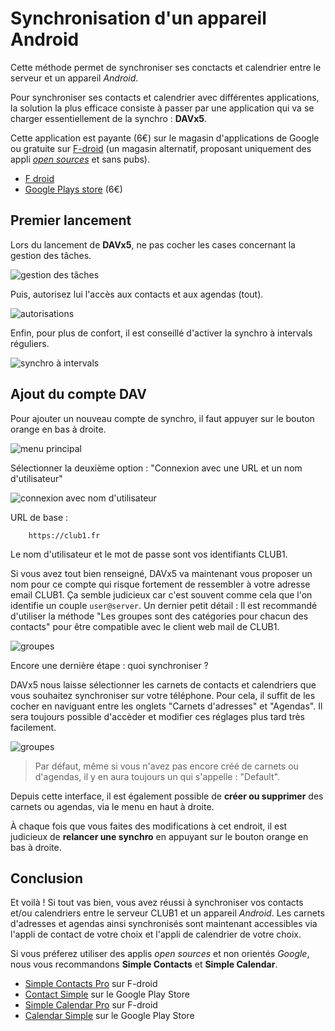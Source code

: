 Synchronisation d'un appareil Android
=====================================

Cette méthode permet de synchroniser ses conctacts et calendrier entre le serveur et un appareil *Android*.

Pour synchroniser ses contacts et calendrier avec différentes applications,
la solution la plus efficace consiste à passer par une application qui va se charger essentiellement de la synchro : __DAVx5__.

Cette application est payante (6€) sur le magasin d'applications de Google ou gratuite sur [F-droid](https://fr.wikipedia.org/wiki/F-Droid)
(un magasin alternatif, proposant uniquement des appli [*open sources*](https://fr.wikipedia.org/wiki/Open_source) et sans pubs).

- [F droid](https://f-droid.org/fr/packages/at.bitfire.davdroid/)
- [Google Plays store](https://play.google.com/store/apps/details?id=at.bitfire.davdroid&hl=fr&gl=FR) (6€)

Premier lancement
-----------------

Lors du lancement de __DAVx5__, ne pas cocher les cases concernant la gestion des tâches.

![gestion des tâches](/_static/tutos/webdav-android/screen_001.png)

Puis, autorisez lui l'accès aux contacts et aux agendas (tout).


![autorisations](/_static/tutos/webdav-android/screen_002.png)

Enfin, pour plus de confort, il est conseillé d'activer la synchro à intervals réguliers.

![synchro à intervals](/_static/tutos/webdav-android/screen_003.png)


Ajout du compte DAV
-------------------

Pour ajouter un nouveau compte de synchro, il faut appuyer sur le bouton orange en bas à droite.

![menu principal](/_static/tutos/webdav-android/screen_004.png)


Sélectionner la deuxième option : "Connexion avec une URL et un nom d'utilisateur"

![connexion avec nom d'utilisateur](/_static/tutos/webdav-android/screen_005.png)

URL de base :

        https://club1.fr

Le nom d'utilisateur et le mot de passe sont vos identifiants CLUB1.


Si vous avez tout bien renseigné, DAVx5 va maintenant vous proposer un nom pour ce compte qui risque fortement de ressembler à votre adresse email CLUB1.
Ça semble judicieux car c'est souvent comme cela que l'on identifie un couple `user@server`.
Un dernier petit détail :
Il est recommandé d'utiliser la méthode "Les groupes sont des catégories pour chacun des contacts" pour être compatible avec le client web mail de CLUB1.

![groupes](/_static/tutos/webdav-android/screen_006.png)

Encore une dernière étape : quoi synchroniser ?

DAVx5 nous laisse sélectionner les carnets de contacts et calendriers que vous souhaitez synchroniser sur votre téléphone.
Pour cela, il suffit de les cocher en naviguant entre les onglets "Carnets d'adresses" et "Agendas".
Il sera toujours possible d'accèder et modifier ces réglages  plus tard très facilement.


![groupes](/_static/tutos/webdav-android/screen_007.png)

> Par défaut, même si vous n'avez pas encore créé de carnets ou d'agendas, il y en aura toujours un qui s'appelle : "Default".

Depuis cette interface, il est également possible de __créer ou supprimer__ des carnets ou agendas, via le menu en haut à droite.

À chaque fois que vous faites des modifications à cet endroit, il est judicieux de __relancer une synchro__ en appuyant sur le bouton orange en bas à droite.


Conclusion
----------

Et voilà ! Si tout vas bien, vous avez réussi à synchroniser vos contacts et/ou calendriers entre le serveur CLUB1 et un appareil *Android*.
Les carnets d'adresses et agendas ainsi synchronisés sont maintenant accessibles via l'appli de contact de votre choix et
l'appli de calendrier de votre choix.

Si vous préferez utiliser des applis *open sources* et non orientés *Google*, nous vous recommandons __Simple Contacts__ et __Simple Calendar__.

- [Simple Contacts Pro](https://f-droid.org/fr/packages/com.simplemobiletools.contacts.pro/) sur F-droid
- [Contact Simple](https://play.google.com/store/apps/details?id=com.simplemobiletools.contacts&hl=fr&gl=FR) sur le Google Play Store
- [Simple Calendar Pro](https://f-droid.org/fr/packages/com.simplemobiletools.calendar.pro/) sur F-droid
- [Calendar Simple](https://play.google.com/store/apps/details?id=com.simplemobiletools.calendar&hl=fr&gl=FR) sur le Google Play Store




